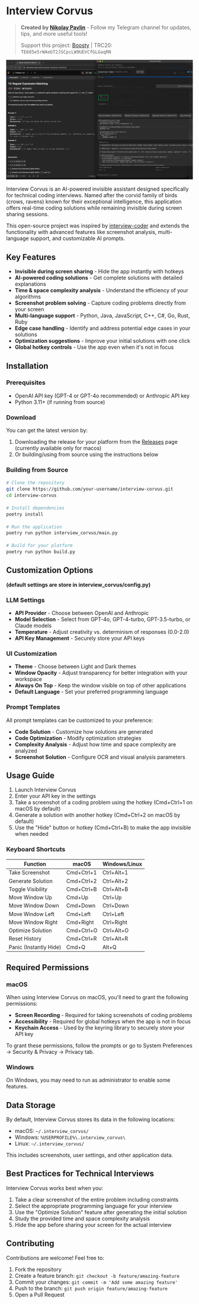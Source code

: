 # Interview Corvus

> **Created by [Nikolay Pavlin](https://t.me/pavlin_share)** - Follow my Telegram channel for updates, tips, and more useful tools!
> 
> Support this project: [Boosty](https://boosty.to/nikolay-pavlin/donate) | TRC20: `TE685e5rWAebT2JSCpcLW9UEVCfGLGaqRN`

![example](img/example.png)

Interview Corvus is an AI-powered invisible assistant designed specifically for technical coding interviews. Named after the corvid family of birds (crows, ravens) known for their exceptional intelligence, this application offers real-time coding solutions while remaining invisible during screen sharing sessions.

This open-source project was inspired by [interview-coder](https://github.com/ibttf/interview-coder) and extends the functionality with advanced features like screenshot analysis, multi-language support, and customizable AI prompts.

## Key Features

- **Invisible during screen sharing** - Hide the app instantly with hotkeys
- **AI-powered coding solutions** - Get complete solutions with detailed explanations
- **Time & space complexity analysis** - Understand the efficiency of your algorithms
- **Screenshot problem solving** - Capture coding problems directly from your screen
- **Multi-language support** - Python, Java, JavaScript, C++, C#, Go, Rust, Ruby
- **Edge case handling** - Identify and address potential edge cases in your solutions
- **Optimization suggestions** - Improve your initial solutions with one click
- **Global hotkey controls** - Use the app even when it's not in focus

## Installation

### Prerequisites

- OpenAI API key (GPT-4 or GPT-4o recommended) or Anthropic API key
- Python 3.11+ (if running from source)

### Download

You can get the latest version by:

1. Downloading the release for your platform from the [Releases](https://github.com/afaneor/interview-corvus/releases) page (currently available only for macos)
2. Or building/using from source using the instructions below

### Building from Source

```bash
# Clone the repository
git clone https://github.com/your-username/interview-corvus.git
cd interview-corvus

# Install dependencies
poetry install

# Run the application
poetry run python interview_corvus/main.py

# Build for your platform
poetry run python build.py
```

## Customization Options
**(default settings are store in interview_corvus/config.py)**

### LLM Settings

- **API Provider** - Choose between OpenAI and Anthropic
- **Model Selection** - Select from GPT-4o, GPT-4-turbo, GPT-3.5-turbo, or Claude models
- **Temperature** - Adjust creativity vs. determinism of responses (0.0-2.0)
- **API Key Management** - Securely store your API keys

### UI Customization

- **Theme** - Choose between Light and Dark themes
- **Window Opacity** - Adjust transparency for better integration with your workspace
- **Always On Top** - Keep the window visible on top of other applications
- **Default Language** - Set your preferred programming language

### Prompt Templates

All prompt templates can be customized to your preference:
- **Code Solution** - Customize how solutions are generated
- **Code Optimization** - Modify optimization strategies
- **Complexity Analysis** - Adjust how time and space complexity are analyzed
- **Screenshot Solution** - Configure OCR and visual analysis parameters

## Usage Guide

1. Launch Interview Corvus
2. Enter your API key in the settings
3. Take a screenshot of a coding problem using the hotkey (Cmd+Ctrl+1 on macOS by default)
4. Generate a solution with another hotkey (Cmd+Ctrl+2 on macOS by default)
5. Use the "Hide" button or hotkey (Cmd+Ctrl+B) to make the app invisible when needed

### Keyboard Shortcuts

| Function | macOS | Windows/Linux |
|----------|-------|---------------|
| Take Screenshot | Cmd+Ctrl+1 | Ctrl+Alt+1 |
| Generate Solution | Cmd+Ctrl+2 | Ctrl+Alt+2 |
| Toggle Visibility | Cmd+Ctrl+B | Ctrl+Alt+B |
| Move Window Up | Cmd+Up | Ctrl+Up |
| Move Window Down | Cmd+Down | Ctrl+Down |
| Move Window Left | Cmd+Left | Ctrl+Left |
| Move Window Right | Cmd+Right | Ctrl+Right |
| Optimize Solution | Cmd+Ctrl+O | Ctrl+Alt+O |
| Reset History | Cmd+Ctrl+R | Ctrl+Alt+R |
| Panic (Instantly Hide) | Cmd+Q | Alt+Q |

## Required Permissions

### macOS
When using Interview Corvus on macOS, you'll need to grant the following permissions:

- **Screen Recording** - Required for taking screenshots of coding problems
- **Accessibility** - Required for global hotkeys when the app is not in focus
- **Keychain Access** - Used by the keyring library to securely store your API key

To grant these permissions, follow the prompts or go to System Preferences → Security & Privacy → Privacy tab.

### Windows
On Windows, you may need to run as administrator to enable some features.

## Data Storage

By default, Interview Corvus stores its data in the following locations:

- macOS: `~/.interview_corvus/`
- Windows: `%USERPROFILE%\.interview_corvus\`
- Linux: `~/.interview_corvus/`

This includes screenshots, user settings, and other application data.

## Best Practices for Technical Interviews

Interview Corvus works best when you:

1. Take a clear screenshot of the entire problem including constraints
2. Select the appropriate programming language for your interview
3. Use the "Optimize Solution" feature after generating the initial solution
4. Study the provided time and space complexity analysis
5. Hide the app before sharing your screen for the actual interview

## Contributing

Contributions are welcome! Feel free to:

1. Fork the repository
2. Create a feature branch: `git checkout -b feature/amazing-feature`
3. Commit your changes: `git commit -m 'Add some amazing feature'`
4. Push to the branch: `git push origin feature/amazing-feature`
5. Open a Pull Request
